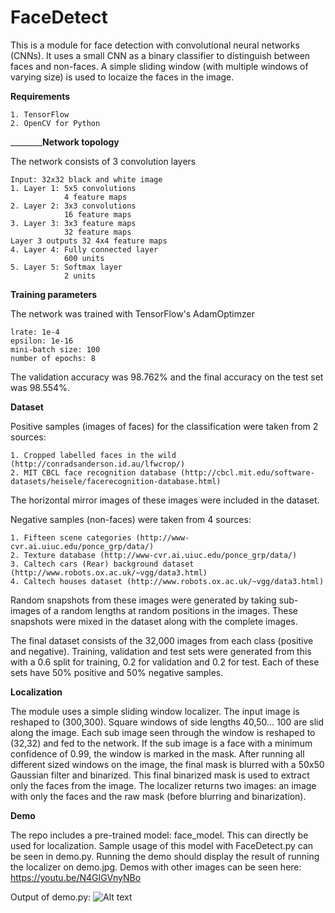 # FaceDetect

This is a module for face detection with convolutional neural networks (CNNs). It uses a small CNN as a binary classifier to distinguish between faces and non-faces. A simple sliding window (with multiple windows of varying size) is used to locaize the faces in the image.

**Requirements**
    
    1. TensorFlow
    2. OpenCV for Python

________**Network topology**

The network consists of 3 convolution layers

    Input: 32x32 black and white image
    1. Layer 1: 5x5 convolutions
                4 feature maps
    2. Layer 2: 3x3 convolutions
                16 feature maps
    3. Layer 3: 3x3 feature maps
                32 feature maps
    Layer 3 outputs 32 4x4 feature maps
    4. Layer 4: Fully connected layer
                600 units
    5. Layer 5: Softmax layer
                2 units

**Training parameters**

The network was trained with TensorFlow's AdamOptimzer 
    
    lrate: 1e-4
    epsilon: 1e-16
    mini-batch size: 100
    number of epochs: 8

The validation accuracy was 98.762% and the final accuracy on the test set was 98.554%.

**Dataset**

Positive samples (images of faces) for the classification were taken from 2 sources:

    1. Cropped labelled faces in the wild (http://conradsanderson.id.au/lfwcrop/)
    2. MIT CBCL face recognition database (http://cbcl.mit.edu/software-datasets/heisele/facerecognition-database.html)

The horizontal mirror images of these images were included in the dataset.

Negative samples (non-faces) were taken from 4 sources:

    1. Fifteen scene categories (http://www-cvr.ai.uiuc.edu/ponce_grp/data/)
    2. Texture database (http://www-cvr.ai.uiuc.edu/ponce_grp/data/)
    3. Caltech cars (Rear) background dataset (http://www.robots.ox.ac.uk/~vgg/data3.html)
    4. Caltech houses dataset (http://www.robots.ox.ac.uk/~vgg/data3.html)
    
Random snapshots from these images were generated by taking sub-images of a random lengths at random positions in the images. These snapshots were mixed in the dataset along with the complete images.

The final dataset consists of the 32,000 images from each class (positive and negative). Training, validation and test sets were generated from this with a 0.6 split for training, 0.2 for validation and 0.2 for test. Each of these sets have 50% positive and 50% negative samples.

**Localization**

The module uses a simple sliding window localizer. The input image is reshaped to (300,300). Square windows of side lengths 40,50... 100 are slid along the image. Each sub image seen through the window is reshaped to (32,32) and fed to the network. If the sub image is a face with a minimum confidence of 0.99, the window is marked in the mask. After running all different sized windows on the image, the final mask is blurred with a 50x50 Gaussian filter and binarized. This final binarized mask is used to extract only the faces from the image. The localizer returns two images: an image with only the faces and the raw mask (before blurring and binarization).

**Demo**

The repo includes a pre-trained model: face_model. This can directly be used for localization. Sample usage of this model with FaceDetect.py can be seen in demo.py. Running the demo should display the result of running the localizer on demo.jpg.
Demos with other images can be seen here: https://youtu.be/N4GIGVnyNBo 

Output of demo.py:
![Alt text](demo_result.png?raw=true)
